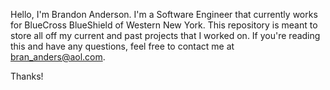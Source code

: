 Hello, I'm Brandon Anderson. I'm a Software Engineer that currently works for BlueCross BlueShield of Western New York. This repository is meant to store all
off my current and past projects that I worked on. If you're reading this and have any questions, feel free to contact me at bran_anders@aol.com.

Thanks!
